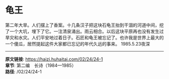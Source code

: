 # 龟王

第二年大旱。人们摆上了香案。十几条汉子把这块石龟王抬到干涸的河道中间，挖了一个大坑，埋下了它。一注清泉涌出。雨云相合。以后这块平原再也没有发生过旱灾和水灾。人们平安地过着日子。石匠和龟王被忘记了。也许我是世界上最大的一个傻瓜，居然提起这件大家都已忘记的年代久远的事来。
1985.5.23夜深

---

**原文链接**: https://haizi.huhaitai.com/02/24/24-1  
**章节**: 第二编　长诗（1984—1985）  
**路径**: /02/24/24-1
